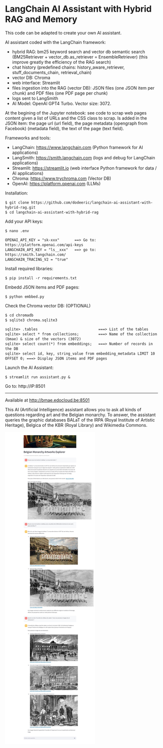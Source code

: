 # LangChain AI Assistant with Hybrid RAG and Memory

This code can be adapted to create your own AI assistant.

AI assistant coded with the LangChain framework:

- hybrid RAG: bm25 keyword search and vector db semantic search (BM25Retriever + vector_db.as_retriever = EnsembleRetriever) (this improve greatly the efficiency of the RAG search)
- chat history (predefined chains: history_aware_retriever, stuff_documents_chain, retrieval_chain)
- vector DB: Chroma
- web interface: Streamlit
- files ingestion into the RAG (vector DB): JSON files (one JSON item per chunk) and PDF files (one PDF page per chunk)
- logs sent to LangSmith
- AI Model: OpenAI GPT4 Turbo. Vector size: 3072.

At the begining of the Jupyter notebook: see code to scrap web pages content given a list of URLs and the CSS class to scrap. Is added in the JSON item: the page url (url field), the page metadata (opengraph from Facebook) (metadata field), the text of the page (text field).
 
Frameworks and tools:

- LangChain: https://www.langchain.com (Python framework for AI applications)
- LangSmith: https://smith.langchain.com (logs and debug for LangChain applications)
- Streamlit: https://streamlit.io (web interface Python framework for data / AI applications)
- Chroma: https://www.trychroma.com (Vector DB)
- OpenAI: https://platform.openai.com (LLMs)

Installation:

```
$ git clone https://github.com/dodeeric/langchain-ai-assistant-with-hybrid-rag.git
$ cd langchain-ai-assistant-with-hybrid-rag
```

Add your API keys:

```
$ nano .env
```

```
OPENAI_API_KEY = "sk-xxx"       ==> Go to: https://platform.openai.com/api-keys
LANGCHAIN_API_KEY = "ls__xxx"   ==> go to: https://smith.langchain.com/
LANGCHAIN_TRACING_V2 = "true"
```

Install required libraries:

```
$ pip install -r requirements.txt
```

Embedd JSON items and PDF pages:

```
$ python embbed.py
```

Check the Chroma vector DB: (OPTIONAL)

```
$ cd chromadb
$ sqlite3 chroma.sqlite3
```
```
sqlite> .tables                            ===> List of the tables
sqlite> select * from collections;         ===> Name of the collection (bmae) & size of the vectors (3072)
sqlite> select count(*) from embeddings;   ===> Number of records in the DB
sqlite> select id, key, string_value from embedding_metadata LIMIT 10 OFFSET 0; ===> Display JSON items and PDF pages
```

Launch the AI Assistant:

```
$ streamlit run assistant.py &
```

Go to: http://IP:8501

---

Available at http://bmae.edocloud.be:8501

This AI (Artificial Intelligence) assistant allows you to ask all kinds of questions regarding art and the Belgian monarchy. To answer, the assistant queries the graphic databases BALaT of the IRPA (Royal Institute of Artistic Heritage), Belgica of the KBR (Royal Library) and Wikimedia Commons.

![bmae](./screenshot.jpg)

